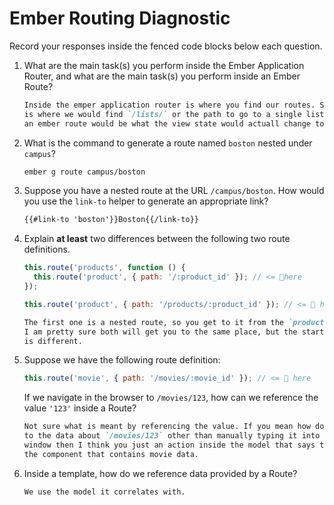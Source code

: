 # Ember Routing Diagnostic

Record your responses inside the fenced code blocks below each question.

1.  What are the main task(s) you perform inside the Ember Application Router,
    and what are the main task(s) you perform inside an Ember Route?

    ```md
    Inside the emper application router is where you find our routes. So, this
    is where we would find `/lists/` or the path to go to a single list. Inside
    an ember route would be what the view state would actuall change to
    ```

1.  What is the command to generate a route named `boston` nested under
    `campus`?

    ```sh
    ember g route campus/boston
    ```

1.  Suppose you have a nested route at the URL `/campus/boston`. How would you
    use the `link-to` helper to generate an appropriate link?

    ```html
    {{#link-to 'boston'}}Boston{{/link-to}}
    ```

1.  Explain **at least** two differences between the following two route
    definitions.

    ```js
    this.route('products', function () {
      this.route('product', { path: '/:product_id' }); // <= 👀here
    });

    this.route('product', { path: '/products/:product_id' }); // <= 👀 here
    ```

    ```md
    The first one is a nested route, so you get to it from the `products` page.
    I am pretty sure both will get you to the same place, but the starting place
    is different.
    ```

1.  Suppose we have the following route definition:

    ```js
    this.route('movie', { path: '/movies/:movie_id' }); // <= 👀 here
    ```

    If we navigate in the browser to `/movies/123`, how can we reference the
    value `'123'` inside a Route?

    ```md
    Not sure what is meant by referencing the value. If you mean how do we get
    to the data about `/movies/123` other than manually typing it into the url
    window then I think you just an action inside the model that says to show
    the component that contains movie data.
    ```

1.  Inside a template, how do we reference data provided by a Route?

    ```md
    We use the model it correlates with.
    ```
